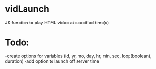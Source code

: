 vidLaunch
=======

JS function to play HTML video at specified time(s)

Todo:
=======
-create options for variables (id, yr, mo, day, hr, min, sec, loop(boolean), duration)
-add option to launch off server time
